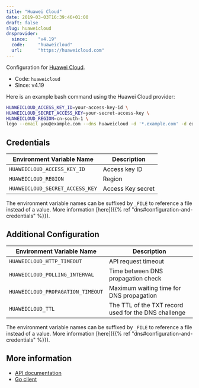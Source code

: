 ```yaml
---
title: "Huawei Cloud"
date: 2019-03-03T16:39:46+01:00
draft: false
slug: huaweicloud
dnsprovider:
  since:    "v4.19"
  code:     "huaweicloud"
  url:      "https://huaweicloud.com"
---
```


<!-- THIS DOCUMENTATION IS AUTO-GENERATED. PLEASE DO NOT EDIT. -->
<!-- providers/dns/huaweicloud/huaweicloud.toml -->
<!-- THIS DOCUMENTATION IS AUTO-GENERATED. PLEASE DO NOT EDIT. -->


Configuration for [Huawei Cloud](https://huaweicloud.com).


<!--more-->

- Code: `huaweicloud`
- Since: v4.19


Here is an example bash command using the Huawei Cloud provider:

```bash
HUAWEICLOUD_ACCESS_KEY_ID=your-access-key-id \
HUAWEICLOUD_SECRET_ACCESS_KEY=your-secret-access-key \
HUAWEICLOUD_REGION=cn-south-1 \
lego --email you@example.com --dns huaweicloud -d '*.example.com' -d example.com run
```




## Credentials

| Environment Variable Name | Description |
|-----------------------|-------------|
| `HUAWEICLOUD_ACCESS_KEY_ID` | Access key ID |
| `HUAWEICLOUD_REGION` | Region |
| `HUAWEICLOUD_SECRET_ACCESS_KEY` | Access Key secret |

The environment variable names can be suffixed by `_FILE` to reference a file instead of a value.
More information [here]({{% ref "dns#configuration-and-credentials" %}}).


## Additional Configuration

| Environment Variable Name | Description |
|--------------------------------|-------------|
| `HUAWEICLOUD_HTTP_TIMEOUT` | API request timeout |
| `HUAWEICLOUD_POLLING_INTERVAL` | Time between DNS propagation check |
| `HUAWEICLOUD_PROPAGATION_TIMEOUT` | Maximum waiting time for DNS propagation |
| `HUAWEICLOUD_TTL` | The TTL of the TXT record used for the DNS challenge |

The environment variable names can be suffixed by `_FILE` to reference a file instead of a value.
More information [here]({{% ref "dns#configuration-and-credentials" %}}).




## More information

- [API documentation](https://console-intl.huaweicloud.com/apiexplorer/#/openapi/DNS/doc?locale=en-us)
- [Go client](https://github.com/huaweicloud/huaweicloud-sdk-go-v3)

<!-- THIS DOCUMENTATION IS AUTO-GENERATED. PLEASE DO NOT EDIT. -->
<!-- providers/dns/huaweicloud/huaweicloud.toml -->
<!-- THIS DOCUMENTATION IS AUTO-GENERATED. PLEASE DO NOT EDIT. -->
